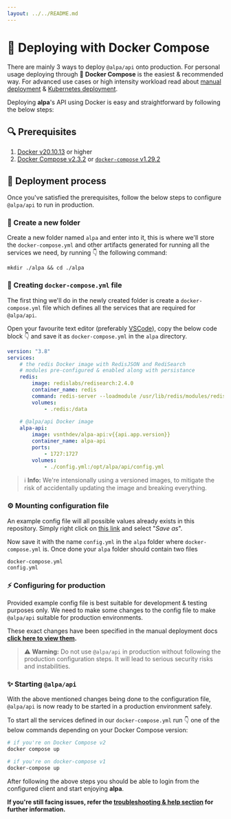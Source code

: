 ```yaml
---
layout: ../../README.md
---
```


# 🐳 Deploying with Docker Compose

There are mainly 3 ways to deploy `@alpa/api` onto production. For personal usage deploying through 🐳 **Docker Compose** is the easiest & recommended way. For advanced use cases or high intensity workload read about [manual deployment](./manual.md) & [Kubernetes deployment](./kubernetes.md).

Deploying **alpa**'s API using Docker is easy and straightforward by following the below steps:

## 🔍 Prerequisites

1. [Docker v20.10.13](https://docs.docker.com/engine/install) or higher
2. [Docker Compose v2.3.2](https://docs.docker.com/compose/cli-command) or [`docker-compose` v1.29.2](https://docs.docker.com/compose/install)

## 🚀 Deployment process

Once you've satisfied the prerequisites, follow the below steps to configure `@alpa/api` to run in production.

### 📂 Create a new folder

Create a new folder named `alpa` and enter into it, this is where we'll store the `docker-compose.yml` and other artifacts generated for running all the services we need, by running 👇 the following command:

```
mkdir ./alpa && cd ./alpa
```

### 📃 Creating `docker-compose.yml` file

The first thing we'll do in the newly created folder is create a `docker-compose.yml` file which defines all the services that are required for `@alpa/api`.

Open your favourite text editor (preferably [VSCode](https://code.visualstudio.com)), copy the below code block 👇 and save it as `docker-compose.yml` in the `alpa` directory.

```yaml
version: "3.8"
services:
    # the redis Docker image with RedisJSON and RediSearch
    # modules pre-configured & enabled along with persistance
    redis:
        image: redislabs/redisearch:2.4.0
        container_name: redis
        command: redis-server --loadmodule /usr/lib/redis/modules/redisearch.so --loadmodule /usr/lib/redis/modules/rejson.so --appendonly yes
        volumes:
            - .redis:/data
    
    # @alpa/api Docker image
    alpa-api:
        image: vsnthdev/alpa-api:v{{api.app.version}}
        container_name: alpa-api
        ports:
            - 1727:1727
        volumes:
            - ./config.yml:/opt/alpa/api/config.yml
```

> ℹ️ **Info:** We're intensionally using a versioned images, to mitigate the risk of accidentally updating the image and breaking everything.

### ⚙️ Mounting configuration file

An example config file will all possible values already exists in this repository. Simply right click on [this link](https://raw.githubusercontent.com/vsnthdev/alpa/main/api/config.example.yml) and select "_Save as_".

Now save it with the name `config.yml` in the `alpa` folder where `docker-compose.yml` is. Once done your `alpa` folder should contain two files

```
docker-compose.yml
config.yml
```

### ⚡ Configuring for production

Provided example config file is best suitable for development & testing purposes only. We need to make some changes to the config file to make `@alpa/api` suitable for production environments.

These exact changes have been specified in the manual deployment docs **[click here to view them](./manual.md#-production-configuration).**

> ⚠️ **Warning:** Do not use `@alpa/api` in production without following the production configuration steps. It will lead to serious security risks and instabilities.

### ✨ Starting `@alpa/api`

With the above mentioned changes being done to the configuration file, `@alpa/api` is now ready to be started in a production environment safely.

To start all the services defined in our `docker-compose.yml` run 👇 one of the below commands depending on your Docker Compose version:

```bash
# if you're on Docker Compose v2
docker compose up

# if you're on docker-compose v1
docker-compose up
```

After following the above steps you should be able to login from the configured client and start enjoying **alpa**.

**If you're still facing issues, refer the [troubleshooting & help section]() for further information.**

<!-- ### Applying updates -->
